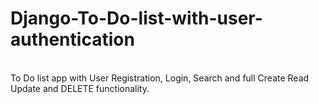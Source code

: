 # Django-To-Do-list-with-user-authentication

<br />
To Do list app with User Registration, Login, Search and full Create Read Update and DELETE functionality.
<br /><br />
